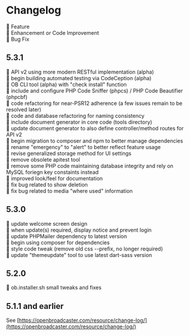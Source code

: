 # Changelog

:small_blue_diamond: Feature\
:small_orange_diamond: Enhancement or Code Improvement\
:small_red_triangle: Bug Fix

## 5.3.1

:small_blue_diamond: API v2 using more modern RESTful implementation (alpha)\
:small_blue_diamond: begin building automated testing via CodeCeption (alpha)\
:small_blue_diamond: OB CLI tool (alpha) with "check install" function\
:small_orange_diamond: include and configure PHP Code Sniffer (phpcs) / PHP Code Beautifier (phpcbf)\
:small_orange_diamond: code refactoring for near-PSR12 adherence (a few issues remain to be resolved later)\
:small_orange_diamond: code and database refactoring for naming consistency\
:small_orange_diamond: include document generator in core code (tools directory)\
:small_orange_diamond: update document generator to also define controller/method routes for API v2\
:small_orange_diamond: begin migration to composer and npm to better manage dependencies\
:small_orange_diamond: rename "emergency" to "alert" to better reflect feature usage\
:small_orange_diamond: revise generalized storage method for UI settings\
:small_orange_diamond: remove obsolete apitest tool\
:small_orange_diamond: remove some PHP code maintaining database integrity and rely on MySQL foriegn key constaints instead\
:small_orange_diamond: improved look/feel for documentation\
:small_red_triangle: fix bug related to show deletion \
:small_red_triangle: fix bug related to media "where used" information

## 5.3.0

:small_blue_diamond: update welcome screen design\
:small_blue_diamond: when update(s) required, display notice and prevent login\
:small_orange_diamond: update PHPMailer dependency to latest version\
:small_orange_diamond: begin using composer for dependencies\
:small_orange_diamond: style code tweak (remove old css --prefix, no longer required)\
:small_orange_diamond: update "themeupdate" tool to use latest dart-sass version

## 5.2.0

:small_red_triangle: ob.installer.sh small tweaks and fixes

## 5.1.1 and earlier

See [https://openbroadcaster.com/resource/change-log/](https://openbroadcaster.com/resource/change-log/)
